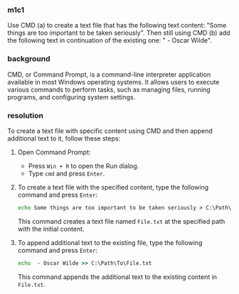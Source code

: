 ### m1c1

<p>Use CMD (a) to create a text file that has the following text content: "Some things are too important to be taken seriously". Then still using CMD (b) add the following text in continuation of the existing one: " - Oscar Wilde".</p>

### background

<p>CMD, or Command Prompt, is a command-line interpreter application available in most Windows operating systems. It allows users to execute various commands to perform tasks, such as managing files, running programs, and configuring system settings.</p>

### resolution

To create a text file with specific content using CMD and then append additional text to it, follow these steps:

1. Open Command Prompt:
   - Press `Win + R` to open the Run dialog.
   - Type `cmd` and press `Enter`.

2. To create a text file with the specified content, type the following command and press `Enter`:
   ```cmd
   echo Some things are too important to be taken seriously > C:\Path\To\File.txt
   ```
   This command creates a text file named `File.txt` at the specified path with the initial content.

3. To append additional text to the existing file, type the following command and press `Enter`:
   ```cmd
   echo  - Oscar Wilde >> C:\Path\To\File.txt
   ```
   This command appends the additional text to the existing content in `File.txt`.